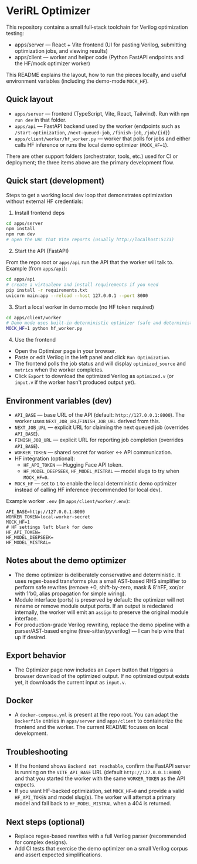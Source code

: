 # VeriRL Optimizer

This repository contains a small full‑stack toolchain for Verilog optimization testing:

- apps/server — React + Vite frontend (UI for pasting Verilog, submitting optimization jobs, and viewing results)
- apps/client  — worker and helper code (Python FastAPI endpoints and the HF/mock optimizer worker)

This README explains the layout, how to run the pieces locally, and useful environment variables (including the demo-mode `MOCK_HF`).

## Quick layout

- `apps/server` — frontend (TypeScript, Vite, React, Tailwind). Run with `npm run dev` in that folder.
- `apps/api` — FastAPI backend used by the worker (endpoints such as `/start-optimization`, `/next-queued-job`, `/finish-job`, `/job/{id}`)
- `apps/client/worker/hf_worker.py` — worker that polls for jobs and either calls HF inference or runs the local demo optimizer (`MOCK_HF=1`).

There are other support folders (orchestrator, tools, etc.) used for CI or deployment; the three items above are the primary development flow.

## Quick start (development)

Steps to get a working local dev loop that demonstrates optimization without external HF credentials:

1) Install frontend deps

```bash
cd apps/server
npm install
npm run dev
# open the URL that Vite reports (usually http://localhost:5173)
```

2) Start the API (FastAPI)

From the repo root or `apps/api` run the API that the worker will talk to. Example (from `apps/api`):

```bash
cd apps/api
# create a virtualenv and install requirements if you need
pip install -r requirements.txt
uvicorn main:app --reload --host 127.0.0.1 --port 8000
```

3) Start a local worker in demo mode (no HF token required)

```bash
cd apps/client/worker
# Demo mode uses built-in deterministic optimizer (safe and deterministic)
MOCK_HF=1 python hf_worker.py
```

4) Use the frontend

- Open the Optimizer page in your browser.
- Paste or edit Verilog in the left panel and click `Run Optimization`.
- The frontend polls the job status and will display `optimized_source` and `metrics` when the worker completes.
- Click `Export` to download the optimized Verilog as `optimized.v` (or `input.v` if the worker hasn't produced output yet).

## Environment variables (dev)

- `API_BASE` — base URL of the API (default: `http://127.0.0.1:8000`). The worker uses `NEXT_JOB_URL`/`FINISH_JOB_URL` derived from this.
- `NEXT_JOB_URL` — explicit URL for claiming the next queued job (overrides `API_BASE`).
- `FINISH_JOB_URL` — explicit URL for reporting job completion (overrides `API_BASE`).
- `WORKER_TOKEN` — shared secret for worker <-> API communication.
- HF integration (optional):
	- `HF_API_TOKEN` — Hugging Face API token.
	- `HF_MODEL_DEEPSEEK`, `HF_MODEL_MISTRAL` — model slugs to try when `MOCK_HF=0`.
- `MOCK_HF` — set to `1` to enable the local deterministic demo optimizer instead of calling HF inference (recommended for local dev).

Example worker `.env` (in `apps/client/worker/.env`):

```
API_BASE=http://127.0.0.1:8000
WORKER_TOKEN=local-worker-secret
MOCK_HF=1
# HF settings left blank for demo
HF_API_TOKEN=
HF_MODEL_DEEPSEEK=
HF_MODEL_MISTRAL=
```

## Notes about the demo optimizer

- The demo optimizer is deliberately conservative and deterministic. It uses regex-based transforms plus a small AST-based RHS simplifier to perform safe rewrites (remove +0, shift-by-zero, mask & 8'hFF, xor/or with 1'b0, alias propagation for simple wiring).
- Module interface (ports) is preserved by default: the optimizer will not rename or remove module output ports. If an output is redeclared internally, the worker will emit an `assign` to preserve the original module interface.
- For production-grade Verilog rewriting, replace the demo pipeline with a parser/AST-based engine (tree-sitter/pyverilog) — I can help wire that up if desired.

## Export behavior

- The Optimizer page now includes an `Export` button that triggers a browser download of the optimized output. If no optimized output exists yet, it downloads the current input as `input.v`.

## Docker

- A `docker-compose.yml` is present at the repo root. You can adapt the `Dockerfile` entries in `apps/server` and `apps/client` to containerize the frontend and the worker. The current README focuses on local development.

## Troubleshooting

- If the frontend shows `Backend not reachable`, confirm the FastAPI server is running on the `VITE_API_BASE` URL (default `http://127.0.0.1:8000`) and that you started the worker with the same `WORKER_TOKEN` as the API expects.
- If you want HF-backed optimization, set `MOCK_HF=0` and provide a valid `HF_API_TOKEN` and model slug(s). The worker will attempt a primary model and fall back to `HF_MODEL_MISTRAL` when a 404 is returned.

## Next steps (optional)

- Replace regex-based rewrites with a full Verilog parser (recommended for complex designs).
- Add CI tests that exercise the demo optimizer on a small Verilog corpus and assert expected simplifications.
